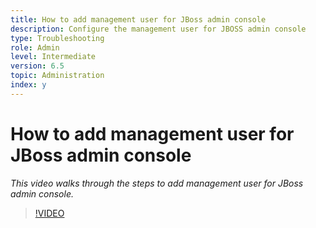 ```yaml
---
title: How to add management user for JBoss admin console
description: Configure the management user for JBOSS admin console
type: Troubleshooting
role: Admin
level: Intermediate
version: 6.5
topic: Administration
index: y
---
```


# How to add management user for JBoss admin console

*This video walks through the steps to add management user for JBoss admin console.*

>[!VIDEO](https://video.tv.adobe.com/v/335484?quality=9&learn=on)
